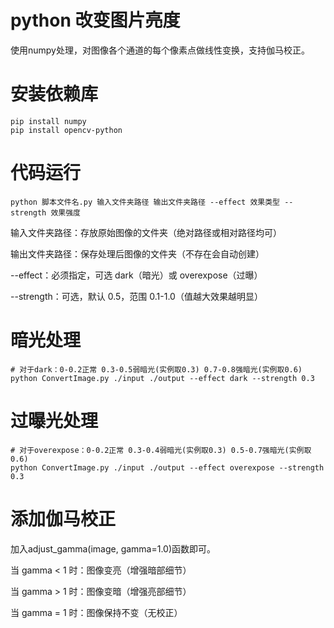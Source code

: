 # python 改变图片亮度



使用numpy处理，对图像各个通道的每个像素点做线性变换，支持伽马校正。

# 安装依赖库

    pip install numpy
    pip install opencv-python

# 代码运行

    python 脚本文件名.py 输入文件夹路径 输出文件夹路径 --effect 效果类型 --strength 效果强度

输入文件夹路径：存放原始图像的文件夹（绝对路径或相对路径均可）

输出文件夹路径：保存处理后图像的文件夹（不存在会自动创建）

--effect：必须指定，可选 dark（暗光）或 overexpose（过曝）

--strength：可选，默认 0.5，范围 0.1-1.0（值越大效果越明显）
    
# 暗光处理

    # 对于dark：0-0.2正常 0.3-0.5弱暗光(实例取0.3) 0.7-0.8强暗光(实例取0.6)
    python ConvertImage.py ./input ./output --effect dark --strength 0.3
        
# 过曝光处理

    # 对于overexpose：0-0.2正常 0.3-0.4弱暗光(实例取0.3) 0.5-0.7强暗光(实例取0.6)
    python ConvertImage.py ./input ./output --effect overexpose --strength 0.3
        
# 添加伽马校正

加入adjust_gamma(image, gamma=1.0)函数即可。

当 gamma < 1 时：图像变亮（增强暗部细节）

当 gamma > 1 时：图像变暗（增强亮部细节）

当 gamma = 1 时：图像保持不变（无校正）

    
